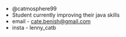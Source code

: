 - @catmosphere99
- Student currently improving their java skills
- email - cate.benish@gmail.com
- insta - lenny_catb

<!---
catmosphere99/catmosphere99 is a ✨ special ✨ repository because its `README.md` (this file) appears on your GitHub profile.
You can click the Preview link to take a look at your changes.
--->

